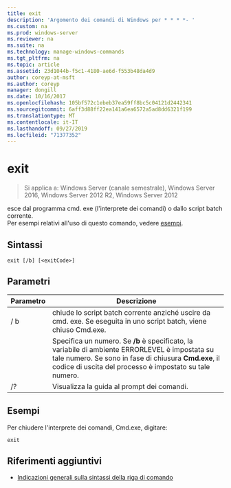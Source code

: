 ```yaml
---
title: exit
description: 'Argomento dei comandi di Windows per * * * *- '
ms.custom: na
ms.prod: windows-server
ms.reviewer: na
ms.suite: na
ms.technology: manage-windows-commands
ms.tgt_pltfrm: na
ms.topic: article
ms.assetid: 23d1044b-f5c1-4180-ae6d-f553b48da4d9
author: coreyp-at-msft
ms.author: coreyp
manager: dongill
ms.date: 10/16/2017
ms.openlocfilehash: 105bf572c1ebeb37ea59ff8bc5c04121d2442341
ms.sourcegitcommit: 6aff3d88ff22ea141a6ea6572a5ad8dd6321f199
ms.translationtype: MT
ms.contentlocale: it-IT
ms.lasthandoff: 09/27/2019
ms.locfileid: "71377352"
---
```

# <a name="exit"></a>exit

>Si applica a: Windows Server (canale semestrale), Windows Server 2016, Windows Server 2012 R2, Windows Server 2012

esce dal programma cmd. exe (l'interprete dei comandi) o dallo script batch corrente.  
Per esempi relativi all'uso di questo comando, vedere [esempi](#BKMK_examples).  
## <a name="syntax"></a>Sintassi  
```  
exit [/b] [<exitCode>]  
```  
## <a name="parameters"></a>Parametri  

| Parametro  |                                                                                         Descrizione                                                                                          |
|------------|----------------------------------------------------------------------------------------------------------------------------------------------------------------------------------------------|
|     / b     |                                      chiude lo script batch corrente anziché uscire da cmd. exe. Se eseguita in uno script batch, viene chiuso Cmd.exe.                                      |
| <exitCode> | Specifica un numero. Se **/b** è specificato, la variabile di ambiente ERRORLEVEL è impostata su tale numero. Se sono in fase di chiusura **Cmd.exe**, il codice di uscita del processo è impostato su tale numero. |
|     /?     |                                                                             Visualizza la guida al prompt dei comandi.                                                                             |

## <a name="BKMK_examples"></a>Esempi  
Per chiudere l'interprete dei comandi, Cmd.exe, digitare:  
```  
exit  
```  
## <a name="additional-references"></a>Riferimenti aggiuntivi  
-   [Indicazioni generali sulla sintassi della riga di comando](command-line-syntax-key.md)  

